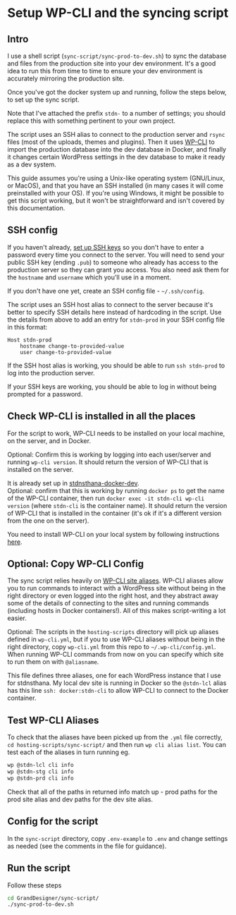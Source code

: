 # Setup WP-CLI and the syncing script

## Intro
I use a shell script (`sync-script/sync-prod-to-dev.sh`) to sync the database and files from the production site into your dev environment. It's a good idea to run this from time to time to ensure your dev environment is 
accurately mirroring the production site.

Once you've got the docker system up and running, follow the steps below, to set up the sync script. 

Note that I've attached the prefix `stdn-` to a number of settings; you should replace this with something pertinent to your own project.  

The script uses an SSH alias to connect to the production server and `rsync` files  (most of the uploads, themes and plugins). Then it uses [WP-CLI](https://wp-cli.org/) to import the production database into the dev database in Docker, and finally it changes certain WordPress settings in the dev database to make it ready as a dev system.

This guide assumes you're using a Unix-like operating system (GNU/Linux, or MacOS), and that you have an SSH installed (in many cases it will come preinstalled with your OS). If you're using Windows, it might be possible to get this script working, but it won't be straightforward and isn't covered by this documentation.

## SSH config
If you haven't already, [set up SSH keys](https://www.howtogeek.com/424510/how-to-create-and-install-ssh-keys-from-the-linux-shell/) so you don't have to enter a password every time you connect to the server. You will need to send your public SSH key (ending `.pub`) to someone who already has access to the production server so they can grant you access. You also need ask them for the `hostname` and `username` which you'll use in a moment.

If you don't have one yet, create an SSH config file - `~/.ssh/config`.

The script uses an SSH host alias to connect to the server because it's better to specify 
SSH details here instead of hardcoding in the script. 
Use the details from above to add an entry for `stdn-prod` in your SSH config file in this format:
```
Host stdn-prod
	hostname change-to-provided-value
	user change-to-provided-value
```

If the SSH host alias is working, you should be able to run `ssh stdn-prod` to log into the production server. 

If your SSH keys are working, you should be able to log in without being prompted for a password.

## Check WP-CLI is installed in all the places
For the script to work, WP-CLI needs to be installed on your local machine, on the server, and in Docker.
 
Optional: Confirm this is working by logging into each user/server 
and running `wp-cli version`. It should return the version of WP-CLI that is installed on the server.

It is already set up in [stdnsthana-docker-dev](https://github.com/stdnsthanaTriratna/stdnsthana-docker-dev).  
Optional: confirm that this is working by running `docker ps` to get the name of the WP-CLI container, 
then run `docker exec -it stdn-cli wp-cli version` (where `stdn-cli` is the container name). 
It should return the version of WP-CLI that is installed in the container 
(it's ok if it's a different version from the one on the server).

You need to install WP-CLI on your local system by following instructions [here](https://wp-cli.org/#installing).

## Optional: Copy WP-CLI Config
The sync script relies heavily on [WP-CLI site aliases](https://make.wordpress.org/cli/handbook/guides/running-commands-remotely/#aliases). 
WP-CLI aliases allow you to run commands to interact with a WordPress site without being in the right directory 
or even logged into the right host, and they abstract away some of the details of connecting to the sites and running commands 
(including hosts in Docker containers!). All of this makes script-writing a lot easier.

Optional: The scripts in the `hosting-scripts` directory will pick up aliases defined in `wp-cli.yml`, 
but if you to use WP-CLI aliases without being in the right directory, 
copy `wp-cli.yml` from this repo to `~/.wp-cli/config.yml`. When running WP-CLI commands from now on you can specify which site to run them on with `@aliasname`.

This file defines three aliases, one for each WordPress instance that I use for stdnsthana. 
My local dev site is running in Docker so the `@stdn-lcl` alias has this line `ssh: docker:stdn-cli` 
to allow WP-CLI to connect to the Docker container. 

## Test WP-CLI Aliases
To check that the aliases have been picked up from the `.yml` file correctly, `cd hosting-scripts/sync-script/` and then run `wp cli alias list`.
You can test each of the aliases in turn running eg.
```bash
wp @stdn-lcl cli info
wp @stdn-stg cli info
wp @stdn-prd cli info
```
Check that all of the paths in returned info match up - prod paths for the prod site alias and dev paths for the dev site alias.

## Config for the script
In the `sync-script` directory, copy `.env-example` to `.env` and change settings as needed (see the comments in the file for guidance).

## Run the script
Follow these steps
```bash
cd GrandDesigner/sync-script/
./sync-prod-to-dev.sh
```

